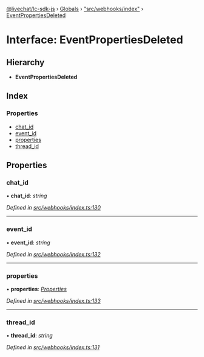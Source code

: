 [@livechat/lc-sdk-js](../README.md) › [Globals](../globals.md) › ["src/webhooks/index"](../modules/_src_webhooks_index_.md) › [EventPropertiesDeleted](_src_webhooks_index_.eventpropertiesdeleted.md)

# Interface: EventPropertiesDeleted

## Hierarchy

* **EventPropertiesDeleted**

## Index

### Properties

* [chat_id](_src_webhooks_index_.eventpropertiesdeleted.md#chat_id)
* [event_id](_src_webhooks_index_.eventpropertiesdeleted.md#event_id)
* [properties](_src_webhooks_index_.eventpropertiesdeleted.md#properties)
* [thread_id](_src_webhooks_index_.eventpropertiesdeleted.md#thread_id)

## Properties

###  chat_id

• **chat_id**: *string*

*Defined in [src/webhooks/index.ts:130](https://github.com/livechat/lc-sdk-js/blob/de56f05/src/webhooks/index.ts#L130)*

___

###  event_id

• **event_id**: *string*

*Defined in [src/webhooks/index.ts:132](https://github.com/livechat/lc-sdk-js/blob/de56f05/src/webhooks/index.ts#L132)*

___

###  properties

• **properties**: *[Properties](_src_objects_index_.properties.md)*

*Defined in [src/webhooks/index.ts:133](https://github.com/livechat/lc-sdk-js/blob/de56f05/src/webhooks/index.ts#L133)*

___

###  thread_id

• **thread_id**: *string*

*Defined in [src/webhooks/index.ts:131](https://github.com/livechat/lc-sdk-js/blob/de56f05/src/webhooks/index.ts#L131)*
